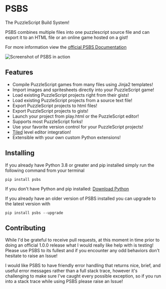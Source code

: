 # PSBS

The PuzzleScript Build System!

PSBS combines multiple files into one puzzlescript source file and can export it to an HTML file or an online game hosted on a gist!

For more information view the [official PSBS Documentation](https://jcmiller11.github.io/PSBS/)

![Screenshot of PSBS in action](https://github.com/jcmiller11/psbs/blob/master/docs/media/screenshot.png?raw=true)

## Features

 - Compile PuzzleScript games from many files using Jinja2 templates!
 - Import images and spritesheets directly into your PuzzleScript game!
 - Load existing PuzzleScript projects right from their gists!
 - Load existing PuzzleScript projects from a source text file!
 - Export PuzzleScript projects to html files!
 - Export PuzzleScript projects to gists!
 - Launch your project from play.html or the PuzzleScript editor!
 - Supports most PuzzleScript forks!
 - Use your favorite version control for your PuzzleScript projects!
 - [Tiled](https://www.mapeditor.org/) level editor integration!
 - Extensible with your own custom Python extensions!

## Installing

If you already have Python 3.8 or greater and pip installed simply run the following command from your terminal

`pip install psbs`

If you don't have Python and pip installed: [Download Python](https://www.python.org/downloads/)

If you already have an older version of PSBS installed you can upgrade to the latest version with

`pip install psbs --upgrade`

## Contributing

While I'd be grateful to receive pull requests, at this moment in time prior to doing an official 1.0.0 release what I would really like help with is testing!  Please use PSBS to its fullest and if you encounter any odd behaviors don't hesitate to raise an Issue!

I would like PSBS to have friendly error handling that returns nice, brief, and useful error messages rather than a full stack trace, however it's challenging to make sure I've caught every possible exception, so if you run into a stack trace while using PSBS please raise an Issue!
